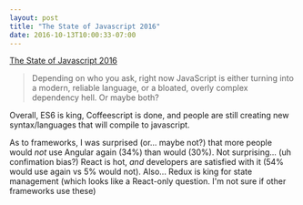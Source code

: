 ```yaml
---
layout: post
title: "The State of Javascript 2016"
date: 2016-10-13T10:00:33-07:00
---
```

[The State of Javascript 2016](http://stateofjs.com)

> Depending on who you ask, right now JavaScript is either turning into a modern, reliable language, or a bloated, overly complex dependency hell. Or maybe both?

Overall, ES6 is king, Coffeescript is done, and people are still creating new syntax/languages that will compile to javascript.

As to frameworks, I was surprised (or... maybe not?) that more people would *not* use Angular again (34%) than would (30%). Not surprising... (uh confimation bias?) React is hot, *and* developers are satisfied with it (54% would use again vs 5% would not). Also... Redux is king for state management (which looks like a React-only question. I'm not sure if other frameworks use these)
